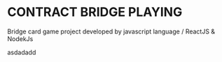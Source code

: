 # CONTRACT BRIDGE PLAYING
Bridge card game project
developed by javascript language / ReactJS & NodekJs


asdadadd
